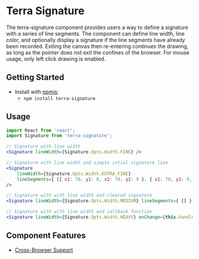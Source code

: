 # Terra Signature

The terra-signature component provides users a way to define a signature with a series of line segments.
The component can define line width, line color, and optionally display a signature if the line segments have
already been recorded. Exiting the canvas then re-entering continues the drawing, as long as the pointer does not exit the confines of the browser. For mouse usage, only left click drawing is enabled.

## Getting Started

- Install with [npmjs](https://www.npmjs.com):
  - `npm install terra-signature`

## Usage

```jsx
import React from 'react';
import Signature from 'terra-signature';

// Signature with line width
<Signature lineWidth={Signature.Opts.Width.FINE} />

// Signature with line width and simple intial signature line
<Signature
	lineWidth={Signature.Opts.Width.EXTRA_FINE}
	lineSegments={ [{ x1: 70, y1: 8, x2: 70, y2: 9 }, { x1: 70, y1: 9, x2: 70, y2: 10 }] }
/>

// Signature with with line width and cleared signature
<Signature lineWidth={Signature.Opts.Width.MEDIUM} lineSegments={ [] } />

// Signature with with line width and callback function
<Signature lineWidth={Signature.Opts.Width.HEAVY} onChange={this.handleChange.bind(this)} />
```

## Component Features
* [Cross-Browser Support](https://github.com/cerner/terra-ui/blob/master/src/terra-dev-site/contributing/ComponentStandards.e.contributing.md#cross-browser-support)
